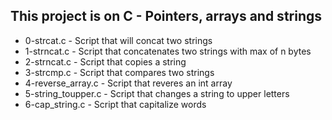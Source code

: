 ## This project is on C - Pointers, arrays and strings
+ 0-strcat.c - Script that will concat two strings
+ 1-strncat.c - Script that concatenates two strings with max of n bytes
+ 2-strncat.c - Script that copies a string
+ 3-strcmp.c - Script that compares two strings
+ 4-reverse_array.c - Script that reveres an int array
+ 5-string_toupper.c - Script that changes a string to upper letters
+ 6-cap_string.c - Script that capitalize words
